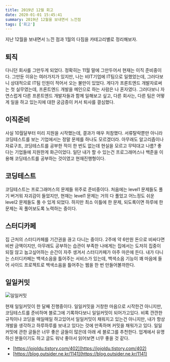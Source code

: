 ```yaml
---
title: 2019년 12월 회고
date: 2020-01-01 15:45:41
summary: 2019년 12월을 보내면서 느낀점
tags: ['회고']
---
```


지난 12월을 보내면서 느낀 점과 1월의 다짐을 카테고리별로 정리해보자.

## 퇴직

다니던 회사를 그만두게 되었다.
정확히는 11월 말에 그만두어서 현재는 이직 준비중이다.
그만둔 이유는 여러가지가 있지만, 나는 비IT기업에 IT팀으로 일했었는데, 그러다보니 상대적으로 IT팀 인원이 적어서 오는 불만이 있었다.
게다가 프론트엔드 개발자로써는 첫 실무였는데, 프론트엔드 개발을 메인으로 하는 사람은 나 혼자였다.
그러다보니 자연스럽게 다른 프론트엔드 개발자들과 함께 일해보고 싶고, 다른 회사는, 다른 팀은 어떻게 일을 하고 있는지에 대한 궁금증이 커서 퇴사를 결심했다.

## 이직준비

사실 10월달부터 미리 지원을 시작했는데, 결과가 매우 처참했다.
서류탈락뿐만 아니라 코딩테스트를 보는 기업에서는 정말 문제를 하나도 모르겠더라.
아무래도 알고리즘이나 자료구조, 코딩테스트를 공부한 적이 한 번도 없는데 현실을 모르고 무턱대고 나름? 좋다는 기업들에 지원한게 화근이었다.
일단 내가 할 수 있는건 프로그래머스나 백준을 이용해 코딩테스트를 공부하는 것이였고 현재진행형이다.

## 코딩테스트

코딩테스트는 프로그래머스의 문제들 위주로 준비중이다.
처음에는 level1 문제들도 풀기 버거워 자괴감이 들었지만, 현재는 level1 문제는 거의 다 풀었고 어느정도 쉬운 level2 문제들도 풀 수 있게 되었다.
하지만 최소 이틀에 한 문제, 되도록이면 하루에 한 문제는 꼭 풀어보도록 노력하는 중이다.

## 스터디카페

집 근처의 스터디카페를 기간권을 끊고 다니는 중이다.
2주에 약 6만원 돈으로 비싸다면 비싼 금액이지만, 아무래도 공부하는 습관이 부족한 나에게는 집에서는 도저히 집중이 되질 않고 눕고싶어하는 순간이 자주 생겨서 스터디카페가 아주 마은에 든다.
내가 다니는 스터디카페는 백색소음을 틀어주는 서비스가 있는데, 백색소음 기능이 꽤 마음에 들어 사이드 프로젝트로 백색소음을 틀어주는 웹을 한 번 만들어볼까한다.

## 일일커밋

![일일커밋](https://user-images.githubusercontent.com/54297322/71642380-b5f7ab00-2ced-11ea-9fb8-5911dd910806.png)

현재 일일커밋이 한 달째 진행중이다.
일일커밋을 거창한 마음으로 시작한건 아니지만, 코딩테스트를 준비하며 블로그에 기록하다보니 일일커밋이 되어가고있다.
비록 깐깐한 규칙이나 코딩을 매일매일 하고있어서 일일커밋이 채워지고 있는건 아니지만, 내가 항상 개발을 생각하고 하루하루를 보내고 있다는 것에 만족하며 커밋을 채워가고 있다.
일일커밋에 관한 글들은 너무 좋은 글들이 많은데 아래 세 블로그를 추천한다. 업계에서 유명하신 분들이기도 하고 글도 워낙 좋아서 읽어보면 너무 좋을 것 같다.

* [https://jojoldu.tistory.com/402](https://jojoldu.tistory.com/402)
* [https://blog.outsider.ne.kr/1141](https://blog.outsider.ne.kr/1141)
